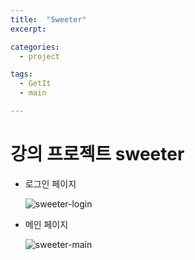 ```yaml
---
title:  "Sweeter"
excerpt: 

categories:
  - project

tags:
  - GetIt
  - main

---
```


# 강의 프로젝트 sweeter



- 로그인 페이지

  ![sweeter-login](..assets/images/sweeter-login.png)

- 메인 페이지

  ![sweeter-main](..assets/images/sweeter-main.png)